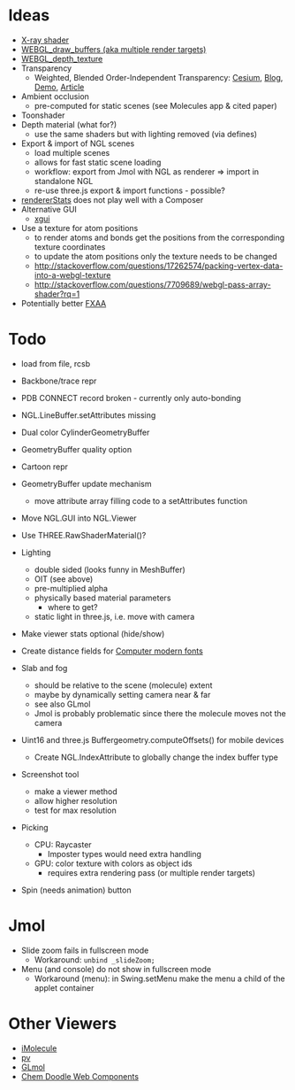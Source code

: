 

Ideas
=====

* [X-ray shader](https://github.com/cryos/avogadro/tree/master/libavogadro/src/extensions/shaders)
* [WEBGL_draw_buffers (aka multiple render targets)](https://hacks.mozilla.org/2014/01/webgl-deferred-shading/)
* [WEBGL_depth_texture](http://blog.tojicode.com/2012/07/using-webgldepthtexture.html)
* Transparency
  * Weighted, Blended Order-Independent Transparency:
    [Cesium](http://cesiumjs.org/2014/03/14/Weighted-Blended-Order-Independent-Transparency/),
    [Blog](http://casual-effects.blogspot.de/2014/03/weighted-blended-order-independent.html),
    [Demo](http://bagnell.github.io/cesium/Apps/Sandcastle/gallery/OIT.html),
    [Article](http://jcgt.org/published/0002/02/09/)
* Ambient occlusion
  * pre-computed for static scenes (see Molecules app & cited paper)
* Toonshader
* Depth material (what for?)
  * use the same shaders but with lighting removed (via defines)
* Export & import of NGL scenes
  * load multiple scenes
  * allows for fast static scene loading
  * workflow: export from Jmol with NGL as renderer => import in standalone NGL
  * re-use three.js export & import functions - possible?
* [rendererStats](https://github.com/jeromeetienne/threex.rendererstats/blob/master/threex.rendererstats.js) does not play well with a Composer
* Alternative GUI
  * [xgui](https://github.com/oosmoxiecode/xgui.js)
* Use a texture for atom positions
  * to render atoms and bonds get the positions from the corresponding texture coordinates
  * to update the atom positions only the texture needs to be changed
  * http://stackoverflow.com/questions/17262574/packing-vertex-data-into-a-webgl-texture
  * http://stackoverflow.com/questions/7709689/webgl-pass-array-shader?rq=1
* Potentially better [FXAA](https://github.com/AnalyticalGraphicsInc/cesium/blob/master/Source/Shaders/PostProcessFilters/FXAA.glsl)



Todo
====

* load from file, rcsb

* Backbone/trace repr
* PDB CONNECT record broken - currently only auto-bonding
* NGL.LineBuffer.setAttributes missing
* Dual color CylinderGeometryBuffer
* GeometryBuffer quality option
* Cartoon repr
* GeometryBuffer update mechanism
  * move attribute array filling code to a setAttributes function

* Move NGL.GUI into NGL.Viewer
* Use THREE.RawShaderMaterial()?
* Lighting
  * double sided (looks funny in MeshBuffer)
  * OIT (see above)
  * pre-multiplied alpha
  * physically based material parameters
    * where to get?
  * static light in three.js, i.e. move with camera
* Make viewer stats optional (hide/show)
* Create distance fields for [Computer modern fonts](http://checkmyworking.com/cm-web-fonts/)
* Slab and fog	
	* should be relative to the scene (molecule) extent
	* maybe by dynamically setting camera near & far
	* see also GLmol
	* Jmol is probably problematic since there the molecule moves not the camera
* Uint16 and three.js Buffergeometry.computeOffsets() for mobile devices
    * Create NGL.IndexAttribute to globally change the index buffer type
* Screenshot tool
	* make a viewer method
	* allow higher resolution
	* test for max resolution
* Picking
  * CPU: Raycaster
    * Imposter types would need extra handling
  * GPU: color texture with colors as object ids
    * requires extra rendering pass (or multiple render targets)
* Spin (needs animation) button



Jmol
====

* Slide zoom fails in fullscreen mode
	* Workaround: `unbind _slideZoom;`
* Menu (and console) do not show in fullscreen mode
	* Workaround (menu): in Swing.setMenu make the menu a child of the applet container


Other Viewers
=============

* [iMolecule](https://github.com/patrickfuller/imolecule)
* [pv](https://github.com/biasmv/pv)
* [GLmol](https://github.com/biochem-fan/GLmol)
* [Chem Doodle Web Components](http://web.chemdoodle.com/)

